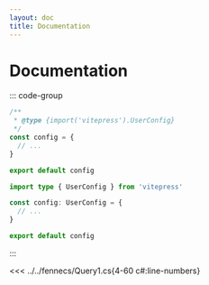 ```yaml
---
layout: doc
title: Documentation
---
```


# Documentation

::: code-group

```js [Godot]
/**
 * @type {import('vitepress').UserConfig}
 */
const config = {
  // ...
}

export default config
```

```ts [MonoGame]
import type { UserConfig } from 'vitepress'

const config: UserConfig = {
  // ...
}

export default config
```

:::



<<< ../../fennecs/Query1.cs{4-60 c#:line-numbers}

